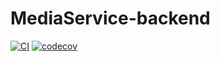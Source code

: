 # MediaService-backend

[![CI](https://github.com/Co-TLin/MediaService-backend/actions/workflows/ci.yml/badge.svg)](https://github.com/Co-TLin/MediaService-backend/actions/workflows/ci.yml)
[![codecov](https://codecov.io/gh/Co-TLin/MediaService-backend/branch/develop/graph/badge.svg?token=V6WDK2G1BE)](https://codecov.io/gh/Co-TLin/MediaService-backend)